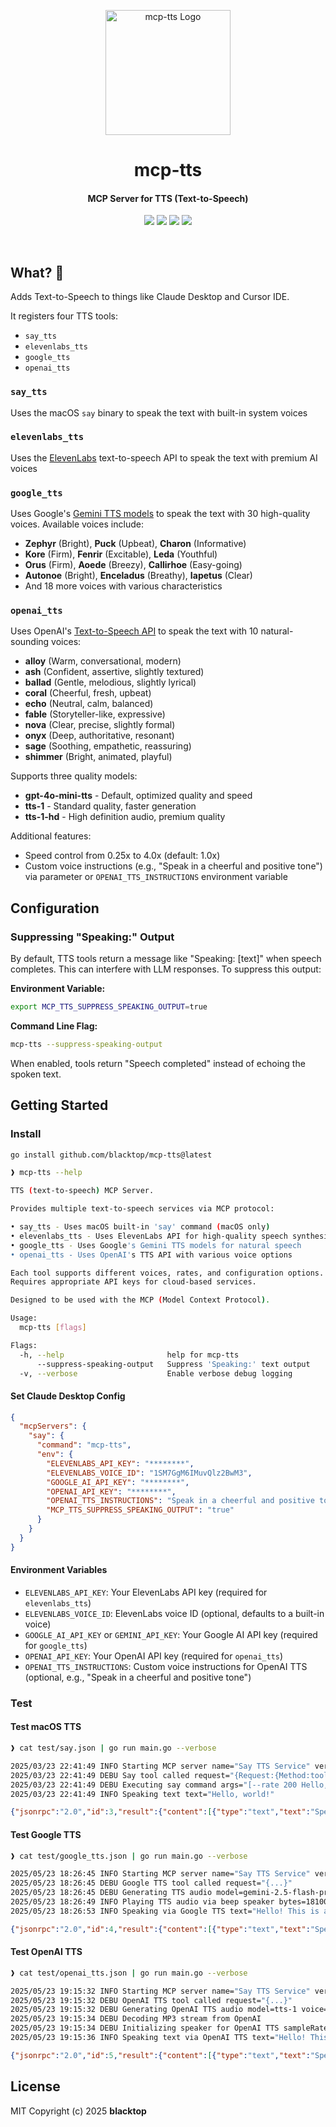 <p align="center">
  <a href="https://github.com/blacktop/mcp-tts"><img alt="mcp-tts Logo" src="https://raw.githubusercontent.com/blacktop/mcp-tts/main/docs/logo.webp" height="200" /></a>
  <h1 align="center">mcp-tts</h1>
  <h4><p align="center">MCP Server for TTS (Text-to-Speech)</p></h4>
  <p align="center">
    <a href="https://github.com/blacktop/mcp-tts/actions" alt="Actions">
          <img src="https://github.com/blacktop/mcp-tts/actions/workflows/go.yml/badge.svg" /></a>
    <a href="https://github.com/blacktop/mcp-tts/releases/latest" alt="Downloads">
          <img src="https://img.shields.io/github/downloads/blacktop/mcp-tts/total.svg" /></a>
    <a href="https://github.com/blacktop/mcp-tts/releases" alt="GitHub Release">
          <img src="https://img.shields.io/github/release/blacktop/mcp-tts.svg" /></a>
    <a href="http://doge.mit-license.org" alt="LICENSE">
          <img src="https://img.shields.io/:license-mit-blue.svg" /></a>
</p>
<br>

## What? 🤔

Adds Text-to-Speech to things like Claude Desktop and Cursor IDE.  

It registers four TTS tools: 
 - `say_tts` 
 - `elevenlabs_tts`
 - `google_tts`
 - `openai_tts`

### `say_tts`

Uses the macOS `say` binary to speak the text with built-in system voices

### `elevenlabs_tts`

Uses the [ElevenLabs](https://elevenlabs.io/app/speech-synthesis/text-to-speech) text-to-speech API to speak the text with premium AI voices

### `google_tts`

Uses Google's [Gemini TTS models](https://ai.google.dev/gemini-api/docs/speech-generation) to speak the text with 30 high-quality voices. Available voices include:

- **Zephyr** (Bright), **Puck** (Upbeat), **Charon** (Informative)  
- **Kore** (Firm), **Fenrir** (Excitable), **Leda** (Youthful)
- **Orus** (Firm), **Aoede** (Breezy), **Callirhoe** (Easy-going)
- **Autonoe** (Bright), **Enceladus** (Breathy), **Iapetus** (Clear)
- And 18 more voices with various characteristics

### `openai_tts`

Uses OpenAI's [Text-to-Speech API](https://platform.openai.com/docs/guides/text-to-speech) to speak the text with 10 natural-sounding voices:

- **alloy** (Warm, conversational, modern)
- **ash** (Confident, assertive, slightly textured)
- **ballad** (Gentle, melodious, slightly lyrical)
- **coral** (Cheerful, fresh, upbeat)
- **echo** (Neutral, calm, balanced)
- **fable** (Storyteller-like, expressive)
- **nova** (Clear, precise, slightly formal)
- **onyx** (Deep, authoritative, resonant)
- **sage** (Soothing, empathetic, reassuring)
- **shimmer** (Bright, animated, playful)

Supports three quality models:
- **gpt-4o-mini-tts** - Default, optimized quality and speed
- **tts-1** - Standard quality, faster generation  
- **tts-1-hd** - High definition audio, premium quality

Additional features:
- Speed control from 0.25x to 4.0x (default: 1.0x)
- Custom voice instructions (e.g., "Speak in a cheerful and positive tone") via parameter or `OPENAI_TTS_INSTRUCTIONS` environment variable

## Configuration

### Suppressing "Speaking:" Output

By default, TTS tools return a message like "Speaking: [text]" when speech completes. This can interfere with LLM responses. To suppress this output:

**Environment Variable:**
```bash
export MCP_TTS_SUPPRESS_SPEAKING_OUTPUT=true
```

**Command Line Flag:**
```bash
mcp-tts --suppress-speaking-output
```

When enabled, tools return "Speech completed" instead of echoing the spoken text.

## Getting Started

### Install

```bash
go install github.com/blacktop/mcp-tts@latest
```

```bash
❱ mcp-tts --help

TTS (text-to-speech) MCP Server.

Provides multiple text-to-speech services via MCP protocol:

• say_tts - Uses macOS built-in 'say' command (macOS only)
• elevenlabs_tts - Uses ElevenLabs API for high-quality speech synthesis
• google_tts - Uses Google's Gemini TTS models for natural speech
• openai_tts - Uses OpenAI's TTS API with various voice options

Each tool supports different voices, rates, and configuration options.
Requires appropriate API keys for cloud-based services.

Designed to be used with the MCP (Model Context Protocol).

Usage:
  mcp-tts [flags]

Flags:
  -h, --help                       help for mcp-tts
      --suppress-speaking-output   Suppress 'Speaking:' text output
  -v, --verbose                    Enable verbose debug logging
```

#### Set Claude Desktop Config

```json
{
  "mcpServers": {
    "say": {
      "command": "mcp-tts",
      "env": {
        "ELEVENLABS_API_KEY": "********",
        "ELEVENLABS_VOICE_ID": "1SM7GgM6IMuvQlz2BwM3",
        "GOOGLE_AI_API_KEY": "********",
        "OPENAI_API_KEY": "********",
        "OPENAI_TTS_INSTRUCTIONS": "Speak in a cheerful and positive tone",
        "MCP_TTS_SUPPRESS_SPEAKING_OUTPUT": "true"
      }
    }
  }
}
```

#### Environment Variables

- `ELEVENLABS_API_KEY`: Your ElevenLabs API key (required for `elevenlabs_tts`)
- `ELEVENLABS_VOICE_ID`: ElevenLabs voice ID (optional, defaults to a built-in voice)
- `GOOGLE_AI_API_KEY` or `GEMINI_API_KEY`: Your Google AI API key (required for `google_tts`)
- `OPENAI_API_KEY`: Your OpenAI API key (required for `openai_tts`)
- `OPENAI_TTS_INSTRUCTIONS`: Custom voice instructions for OpenAI TTS (optional, e.g., "Speak in a cheerful and positive tone")

### Test

#### Test macOS TTS
```bash
❱ cat test/say.json | go run main.go --verbose

2025/03/23 22:41:49 INFO Starting MCP server name="Say TTS Service" version=1.0.0
2025/03/23 22:41:49 DEBU Say tool called request="{Request:{Method:tools/call Params:{Meta:<nil>}} Params:{Name:say_tts Arguments:map[text:Hello, world!] Meta:<nil>}}"
2025/03/23 22:41:49 DEBU Executing say command args="[--rate 200 Hello, world!]"
2025/03/23 22:41:49 INFO Speaking text text="Hello, world!"
```
```json
{"jsonrpc":"2.0","id":3,"result":{"content":[{"type":"text","text":"Speaking: Hello, world!"}]}}
```

#### Test Google TTS
```bash
❱ cat test/google_tts.json | go run main.go --verbose

2025/05/23 18:26:45 INFO Starting MCP server name="Say TTS Service" version=""
2025/05/23 18:26:45 DEBU Google TTS tool called request="{...}"
2025/05/23 18:26:45 DEBU Generating TTS audio model=gemini-2.5-flash-preview-tts voice=Kore text="Hello! This is a test of Google's TTS API. How does it sound?"
2025/05/23 18:26:49 INFO Playing TTS audio via beep speaker bytes=181006
2025/05/23 18:26:53 INFO Speaking via Google TTS text="Hello! This is a test of Google's TTS API. How does it sound?" voice=Kore
```
```json
{"jsonrpc":"2.0","id":4,"result":{"content":[{"type":"text","text":"Speaking: Hello! This is a test of Google's TTS API. How does it sound? (via Google TTS with voice Kore)"}]}}
```

#### Test OpenAI TTS
```bash
❱ cat test/openai_tts.json | go run main.go --verbose

2025/05/23 19:15:32 INFO Starting MCP server name="Say TTS Service" version=""
2025/05/23 19:15:32 DEBU OpenAI TTS tool called request="{...}"
2025/05/23 19:15:32 DEBU Generating OpenAI TTS audio model=tts-1 voice=nova speed=1.2 text="Hello! This is a test of OpenAI's text-to-speech API. I'm using the nova voice at 1.2x speed."
2025/05/23 19:15:34 DEBU Decoding MP3 stream from OpenAI
2025/05/23 19:15:34 DEBU Initializing speaker for OpenAI TTS sampleRate=22050
2025/05/23 19:15:36 INFO Speaking text via OpenAI TTS text="Hello! This is a test of OpenAI's text-to-speech API. I'm using the nova voice at 1.2x speed." voice=nova model=tts-1 speed=1.2
```
```json
{"jsonrpc":"2.0","id":5,"result":{"content":[{"type":"text","text":"Speaking: Hello! This is a test of OpenAI's text-to-speech API. I'm using the nova voice at 1.2x speed. (via OpenAI TTS with voice nova)"}]}}
```


## License

MIT Copyright (c) 2025 **blacktop**